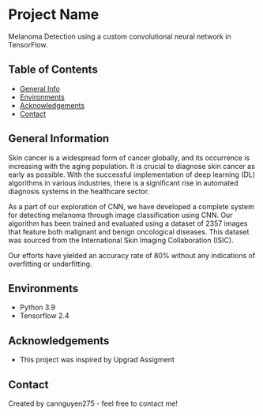 # Project Name
Melanoma Detection using a custom convolutional neural network in TensorFlow. 


## Table of Contents
* [General Info](#general-information)
* [Environments](#environments)
* [Acknowledgements](#acknowledgements)
* [Contact](#contact)

<!-- You can include any other section that is pertinent to your problem -->

## General Information
Skin cancer is a widespread form of cancer globally, and its occurrence is increasing with the aging population. It is crucial to diagnose skin cancer as early as possible. With the successful implementation of deep learning (DL) algorithms in various industries, there is a significant rise in automated diagnosis systems in the healthcare sector.

As a part of our exploration of CNN, we have developed a complete system for detecting melanoma through image classification using CNN. Our algorithm has been trained and evaluated using a dataset of 2357 images that feature both malignant and benign oncological diseases. This dataset was sourced from the International Skin Imaging Collaboration (ISIC).

Our efforts have yielded an accuracy rate of 80% without any indications of overfitting or underfitting.




## Environments
- Python 3.9
- Tensorflow 2.4

<!-- As the libraries versions keep on changing, it is recommended to mention the version of library used in this project -->

## Acknowledgements
- This project was inspired by Upgrad Assigment


## Contact
Created by cannguyen275 - feel free to contact me!


<!-- Optional -->
<!-- ## License -->
<!-- This project is open source and available under the [... License](). -->

<!-- You don't have to include all sections - just the one's relevant to your project -->
